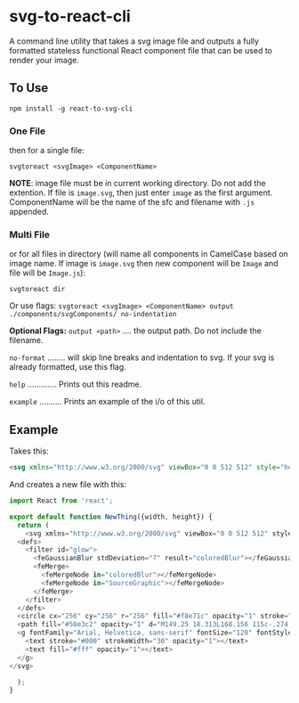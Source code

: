 # svg-to-react-cli
A command line utility that takes a svg image file and outputs a fully formatted stateless functional React component file that can be used to render your image.

## To Use
`npm install -g react-to-svg-cli`

### One File

then for a single file:

`svgtoreact <svgImage> <ComponentName>`

**NOTE**: image file must be in current working directory. Do not add the extention. If file is `image.svg`, then just enter `image` as the first argument. ComponentName will be the name of the sfc and filename with `.js` appended.

### Multi File

or for all files in directory (will name all components in CamelCase based on image name. If image is `image.svg` then new component will be `Image` and file will be `Image.js`):

`svgtoreact dir`


Or use flags: `svgtoreact <svgImage> <ComponentName> output ./components/svgComponents/ no-indentation`
  
**Optional Flags:**
`output <path>` .... the output path. Do not include the filename.

`no-format` ........ will skip line breaks and indentation to svg. If your svg is already formatted, use this flag.

`help` ............. Prints out this readme.

`example` .......... Prints an example of the i/o of this util.

## Example

Takes this:
```html
<svg xmlns="http://www.w3.org/2000/svg" viewBox="0 0 512 512" style="height: 512px; width: 512px;"><defs><filter id="glow"><feGaussianBlur stdDeviation="7" result="coloredBlur"></feGaussianBlur><feMerge><feMergeNode in="coloredBlur"></feMergeNode><feMergeNode in="SourceGraphic"></feMergeNode></feMerge></filter></defs><circle cx="256" cy="256" r="256" fill="#f5a623" opacity="1" stroke="#fff" stroke-width="0"></circle><path fill="#000000" opacity="1" d="M363.783 23.545c-9.782.057-16.583 3.047-20.744 10.22-17.51 30.18-38.432 61.645-48.552 97.245 2.836.83 5.635 1.787 8.373 2.853 7.353 2.863 14.38 6.482 20.542 10.858 27.534-25.542 58.165-45.21 87.45-65.462 11.356-7.854 12.273-13.584 10.183-20.83-2.09-7.246-9.868-16.365-20.525-23.176-10.658-6.81-23.87-11.33-34.73-11.68-.68-.022-1.345-.03-1.997-.027zm-68.998.746c-10.02-.182-17.792 6.393-23.924 20.24-8.94 20.194-10.212 53.436-1.446 83.185.156-.008.31-.023.467-.03 1.99-.087 3.99-.072 6 .03 9.436-34.822 27.966-64.72 44.013-91.528-10.31-8.496-18.874-11.782-25.108-11.896zM197.5 82.5L187 97.97c14.82 10.04 29.056 19.725 39.813 31.374 3.916 4.24 7.37 8.722 10.31 13.607 3.77-4.73 8.51-8.378 13.69-10.792.407-.188.82-.355 1.228-.53-3.423-5.44-7.304-10.418-11.51-14.972C227.765 102.83 212.29 92.52 197.5 82.5zm223.77 12.27c-29.255 20.228-58.575 39.152-84.348 62.78.438.576.848 1.168 1.258 1.76 20.68-6.75 49.486-15.333 73.916-19.41 11.484-1.916 15.66-6.552 17.574-13.228 1.914-6.676.447-16.71-5.316-26.983-.924-1.647-1.96-3.29-3.083-4.92zm-223.938 47.87c-14.95.2-29.732 4.3-43.957 12.766l9.563 16.03c21.657-12.89 42.626-14.133 65.232-4.563.52-5.592 1.765-10.66 3.728-15.21.35-.806.73-1.586 1.123-2.354-11.87-4.52-23.83-6.827-35.688-6.67zm75.8 3.934c-5.578-.083-10.597.742-14.427 2.526-4.377 2.038-7.466 4.914-9.648 9.97-.884 2.047-1.572 4.54-1.985 7.494.456-.007.91-.03 1.365-.033 16.053-.084 32.587 2.77 49.313 9.19 7.714 2.96 15.062 7.453 22.047 13.184 3.217-2.445 4.99-4.72 5.773-6.535 1.21-2.798 1.095-5.184-.634-8.82-3.46-7.275-15.207-16.955-28.856-22.27-6.824-2.658-13.98-4.224-20.523-4.614-.818-.05-1.627-.08-2.424-.092zm-24.757 38.457c-22.982.075-44.722 7.386-65 19.782-32.445 19.835-60.565 53.124-80.344 90.032-19.777 36.908-31.133 77.41-31.186 110.53-.053 33.06 10.26 57.27 32.812 67.782.043.02.082.043.125.063h.032c24.872 11.51 65.616 19.337 108.407 20.092 42.79.756 87.79-5.457 121.874-20.187 21.96-9.49 34.545-28.452 40.5-54.156 5.954-25.705 4.518-57.657-2.375-89.314-6.894-31.657-19.2-63.06-34.095-87.875-14.894-24.814-32.614-42.664-48.063-48.593-14.664-5.627-28.898-8.2-42.687-8.156z" transform="translate(25.6, 25.6) scale(0.9, 0.9) rotate(0, 256, 256)" clip-path="false" filter="url(#glow)"></path><g font-family="Arial, Helvetica, sans-serif" font-size="120" font-style="normal" font-weight="bold" text-anchor="middle" class="" transform="translate(256,300)" style="touch-action: none;"><text stroke="#000" stroke-width="30" opacity="1"></text><text fill="#fff" opacity="1"></text></g></svg>
```
And creates a new file with this:

```javascript
import React from 'react';

export default function NewThing({width, height}) {
  return (
    <svg xmlns="http://www.w3.org/2000/svg" viewBox="0 0 512 512" style={height: "512px", width: "512px"} height={height} width={width}>
  <defs>
    <filter id="glow">
      <feGaussianBlur stdDeviation="7" result="coloredBlur"></feGaussianBlur>
      <feMerge>
        <feMergeNode in="coloredBlur"></feMergeNode>
        <feMergeNode in="SourceGraphic"></feMergeNode>
      </feMerge>
    </filter>
  </defs>
  <circle cx="256" cy="256" r="256" fill="#f8e71c" opacity="1" stroke="#fff" strokeWidth="0"></circle>
  <path fill="#50e3c2" opacity="1" d="M149.25 18.313L168.156 115c-.274.174-.54.356-.812.53L94 97.876l17.47 74.22c-.655 1.046-1.306 2.093-1.94 3.155l-91.28-8.875 73 51.156c-.808 2.82-1.546 5.658-2.22 8.532l-64.53 40 63.906 39.22c.28 1.282.57 2.57.875 3.843l-46.468 36.563 55.97-7.907c3.506 8.184 7.588 16.056 12.218 23.564l-17 72.344 64.344-15.47-9.094 75.563 52.188-58.06c7.553 2.82 15.352 5.14 23.343 6.936l37.407 61.094L299 443.656c5.876-1.156 11.655-2.6 17.313-4.312l29.406 31.03-5.47-40.187c7.902-3.694 15.49-7.96 22.72-12.718l67.405 16.217-15.906-67.656c5.62-8.506 10.555-17.504 14.686-26.936l47.563 6.594-39.095-30.438c1.175-4.23 2.192-8.526 3.063-12.875l59.187-36.313-59.75-37.03c-1.686-7.793-3.87-15.397-6.53-22.782l59.5-47.656-73.94 17.03c-1.645-2.777-3.367-5.507-5.155-8.186l16.375-69.563-70.344 16.938c-5.638-3.56-11.49-6.824-17.53-9.75l3.22-63.376-37.22 51c-2.527-.64-5.088-1.215-7.656-1.75l-38.656-63.156-39.282 64.19c-4.772 1.127-9.475 2.438-14.094 3.936L149.25 18.312zm115 88.874c88.423 0 159.875 71.484 159.875 159.907 0 88.423-71.452 159.875-159.875 159.875s-159.906-71.453-159.906-159.876 71.483-159.906 159.906-159.906zm49.03 44.157c-5.278.115-10.207 2.383-16.936 9.562l-6.563 7-6.81-6.72c-7.39-7.28-13.218-9.29-19.126-9.03-5.91.26-12.856 3.336-20.625 9.625l-6.22 5.032-5.906-5.343c-8.9-8.053-16.485-10.44-23.75-10.064-5.288.273-10.775 2.265-16.25 5.75l40.97 73.688c15.445 9.445 47.003 13.015 68.717 2.094l39.626-73.375c-7.51-3.063-14.258-6.202-20.094-7.407-2.112-.436-4.07-.755-5.968-.812-.356-.01-.71-.008-1.063 0zm-90 96.187c-18.017 12.748-32.488 34.71-38.093 66.876-5.436 31.197 3.127 52.266 18.282 66.625 15.154 14.36 37.9 21.77 61 21.47 23.098-.3 46.134-8.31 61.624-22.938 15.49-14.626 24.25-35.456 19.28-65.218-5.132-30.736-18.383-52.115-35.155-65.063-28.498 15.077-64.154 11.872-86.94-1.75z" transform="translate(25.6, 25.6) scale(0.9, 0.9) rotate(0, 256, 256)" clipPath="false" filter="url(#glow)"></path>
  <g fontFamily="Arial, Helvetica, sans-serif" fontSize="120" fontStyle="normal" fontWeight="bold" textAnchor="middle" class="" transform="translate(256,300)" style={touchAction: "none"}>
    <text stroke="#000" strokeWidth="30" opacity="1"></text>
    <text fill="#fff" opacity="1"></text>
  </g>
</svg>

  );
}
```
